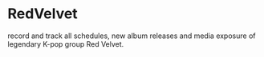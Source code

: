 # RedVelvet
record and track all schedules, new album releases and media exposure of legendary K-pop group Red Velvet. 
